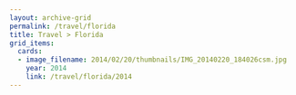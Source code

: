 ```yaml
---
layout: archive-grid
permalink: /travel/florida
title: Travel > Florida
grid_items:
  cards:
  - image_filename: 2014/02/20/thumbnails/IMG_20140220_184026csm.jpg
    year: 2014
    link: /travel/florida/2014
---
```

